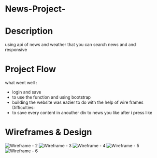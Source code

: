 # News-Project-

# Description
using api of news and weather that you can search news and and responsive
# Project Flow 
what went well :
* login and save
*  to use the function and using bootstrap
* building the website was eazier to do with the help of wire frames
 Difficulties:
* to save every content in anouther div to news you like after i press like
# Wireframes & Design
![Wireframe - 2](./image/first-page.png)
![Wireframe - 3](./image/second-page.png)
![Wireframe - 4](./image/responsive-1.png)
![Wireframe - 5](./image/responsive-2.png)
![Wireframe - 6](./image/wireframe.png)


